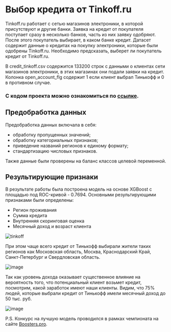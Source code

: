# Выбор кредита от Tinkoff.ru

Tinkoff.ru работает с сетью магазинов электроники, в которой присутствуют и другие банки. Заявка на кредит от покупателя поступает сразу в несколько банков, часть из них заявку одобряют. После этого покупатель выбирает, в каком банке кредит. Датасет содержит данные о кредитах на покупку электроники, которые были одобрены Tinkoff.ru. Необходимо предсказать, выберет ли покупатель кредит от Tinkoff.ru.

В credit_tinkoff.csv содержится 133200 строк с данными о клиентах сети магазинов электроники, в этих магазинах они подали заявки на кредит. Колонка open_account_flg содержит 1 если клиент выбрал Тинькофф и 0 в противном случае.

### С кодом проекта можно ознакомиться по [ссылке](/boost_tinkoff.ipynb).

## Предобработка данных

Предобработка данных включала в себя:
- обработку пропущенных значений;
- обработку категориальных признаков;
- приведение названий регионов к единому формату;
- стандартизацию числовых признаков. 

Также данные были проверены на баланс классов целевой переменной.

## Результирующие признаки

В результате работы была построена модель на основе XGBoost с площадью под ROC-кривой - 0.7694. Основными результирующими признаками были определены:
- Регион проживания
- Сумма кредита
- Внутренняя скоринговая оценка
- Месячный доход и возраст клиента

 ![tinkoff](https://github.com/user-attachments/assets/6fc7f65b-f08c-410a-8344-51b75d32ef5e)

При этом чаще всего кредит от Тинькофф выбирали жители таких регионов как Московская область, Москва, Краснодарский Край, Санкт-Петербург и Свердловская область.

![image](https://github.com/user-attachments/assets/d2eb9e8f-16cb-4977-96de-931eb45a29b1)

Так как уровень дохода оказывает существенное влияние на вероятность того, что потенциальный клиент возьмет кредит, посмотрим, какой заработок имеют наши клиенты. Видим, что 75% людей, которые выбрали кредит от Тинькофф имели месячный доход до 50 тыс. руб.

![image](https://github.com/user-attachments/assets/e20a8bdf-44ff-49d9-81b9-7d1d4300fb22)


P.S. Конкурс на лучшую модель проводился в рамках чемпионата на сайте [Boosters.pro](https://boosters.pro/championship/tinkoff1/overview).
